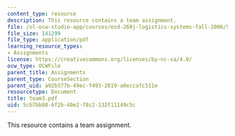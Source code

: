 ```yaml
---
content_type: resource
description: This resource contains a team assignment.
file: /ol-ocw-studio-app/courses/esd-260j-logistics-systems-fall-2006/5cb7bb806f2b40e2f8c2132f11149c5c_team3.pdf
file_size: 141299
file_type: application/pdf
learning_resource_types:
- Assignments
license: https://creativecommons.org/licenses/by-nc-sa/4.0/
ocw_type: OCWFile
parent_title: Assignments
parent_type: CourseSection
parent_uid: a92b377b-49ec-f493-2819-a0eccafc511e
resourcetype: Document
title: team3.pdf
uid: 5cb7bb80-6f2b-40e2-f8c2-132f11149c5c
---
```

This resource contains a team assignment.